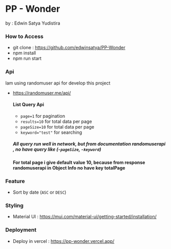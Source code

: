 # PP - Wonder

by : Edwin Satya Yudistira

### How to Access

- git clone : https://github.com/edwinsatya/PP-Wonder
- npm install
- npm run start

### Api

Iam using randomuser api for develop this project

- https://randomuser.me/api/

  #### List Query Api

  - `page=1` for pagination
  - `results=10` for total data per page
  - `pageSize=10` for total data per page
  - `keyword="test"` for searching

  ##### All query run well in network, but from documentation randomuserapi , no have query like (`-pageSize`, `-keyword`)

  #### For total page i give default value 10, because from response randomuserapi in Object Info no have key totalPage

### Feature

- Sort by date (`ASC` or `DESC`)

### Styling

- Material UI : https://mui.com/material-ui/getting-started/installation/

### Deployment

- Deploy in vercel : https://pp-wonder.vercel.app/
